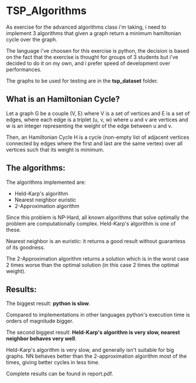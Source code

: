 # TSP_Algorithms
As exercise for the advanced algorithms class i'm taking, i need to implement 3 algorithms that given a graph return a minimum hamiltonian cycle over the graph.

The language i've choosen for this exercise is python, the decision is based on the fact that the exercise is thought for groups of 3 students but i've decided to do it on my own, and i prefer speed of development over performances.

The graphs to be used for testing are in the **tsp_dataset** folder.

## What is an Hamiltonian Cycle?

Let a graph G be a couple (V, E) where V is a set of vertices and E is a set of edges, where each edge is a triplet (u, v, w) where u and v are vertices and w is an integer representing the weight of the edge between u and v.

Then, an Hamiltonian Cycle H is a cycle (non-empty list of adjacent vertices connected by edges where the first and last are the same vertex) over all vertices such that its weight is minimum.

## The algorithms:

The algorithms implemented are:

* Held-Karp's algorithm
* Nearest neighbor euristic
* 2-Approximation algorithm

Since this problem is NP-Hard, all known algorithms that solve optimally the problem are computationally complex. Held-Karp's algorithm is one of these. 

Nearest neighbor is an euristic: it returns a good result without guarantess of its goodness.

The 2-Approximation algorithm returns a solution which is in the worst case 2 times worse than the optimal solution (in this case 2 times the optimal weight).

## Results:

The biggest result: **python is slow**.

Compared to implementations in other languages python's execution time is orders of magnitude bigger.

The second biggest result: **Held-Karp's algorithm is very slow, nearest neighbor behaves very well**.

Held-Karp's algorithm is very slow, and generally isn't suitable for big graphs. NN behaves better than the 2-approximation algorithm most of the times, giving better cycles in less time.

Complete results can be found in report.pdf.
